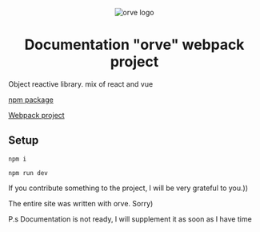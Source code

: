 <p align="center"><img src="https://i.ibb.co/5cYvr0k/logo.png" alt="orve logo"></p>
<h1 align="center">Documentation "orve" webpack project</h1>

Оbject reactive library. mix of react and vue

<a href="https://github.com/Destrokhen-main/Simple-Reactive-npm" target="_blank">npm package</a>

<a href="https://github.com/Destrokhen-main/simple-reactive-cli" target="_blank">Webpack project</a>

## Setup
```
npm i
```

```
npm run dev
```

If you contribute something to the project, I will be very grateful to you.))

The entire site was written with orve. Sorry)

P.s Documentation is not ready, I will supplement it as soon as I have time
